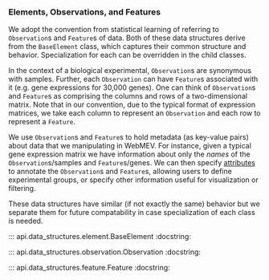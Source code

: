 <a id="observations"></a>
### Elements, Observations, and Features

We adopt the convention from statistical learning of referring to `Observation`s and `Feature`s of data.  Both of these data structures derive from the `BaseElement` class, which captures their common structure and behavior.  Specialization for each can be overridden in the child classes.  

In the context of a biological experimental, `Observation`s are synonymous with samples.  Further, each `Observation` can have `Feature`s associated with it (e.g. gene expressions for 30,000 genes).  One can think of `Observation`s and `Feature`s as comprising the columns and rows of a two-dimensional matrix. Note that in our convention, due to the typical format of expression matrices, we take each column to represent an `Observation` and each row to represent a `Feature`. 

We use `Observation`s and `Feature`s to hold metadata (as key-value pairs) about data that we manipulating in WebMEV. For instance, given a typical gene expression matrix we have information about only the *names* of the `Observation`s/samples and `Feature`s/genes. We can then specify [attributes](attributes.md) to annotate the `Observation`s and `Feature`s, allowing users to define experimental groups, or specify other information useful for visualization or filtering.

These data structures have similar (if not exactly the same) behavior but we separate them for future compatability in case specialization of each class is needed.

::: api.data_structures.element.BaseElement
    :docstring:

::: api.data_structures.observation.Observation
    :docstring:

::: api.data_structures.feature.Feature
    :docstring: